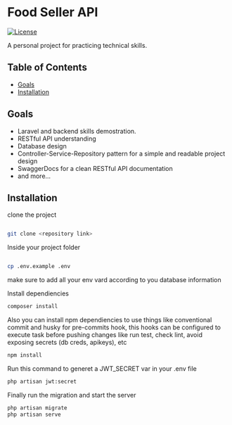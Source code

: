 # Food Seller API

[![License](https://img.shields.io/badge/license-MIT-blue.svg)](LICENSE)

A personal project for practicing technical skills.

## Table of Contents

- [Goals](#goals)
- [Installation](#installation)

## Goals

- Laravel and backend skills demostration.
- RESTful API understanding
- Database design
- Controller-Service-Repository pattern for a simple and readable project design 
- SwaggerDocs for a clean RESTful API documentation 
- and more...

## Installation

clone the project

```bash

git clone <repository link>
```

Inside your project folder 

```bash

cp .env.example .env
```

make sure to add all your env vard according to you database information 

Install dependiencies

```bash
composer install

```

Also you can install npm dependiencies to use things like conventional commit and husky for pre-commits hook, this hooks can be configured to execute task before pushing changes like run test, check lint, avoid exposing secrets (db creds, apikeys), etc

```bash
npm install

```

Run this command to generet a JWT_SECRET var in your .env file
```bash
php artisan jwt:secret

```

Finally run the migration and start the server

```bash
php artisan migrate
php artisan serve

```

